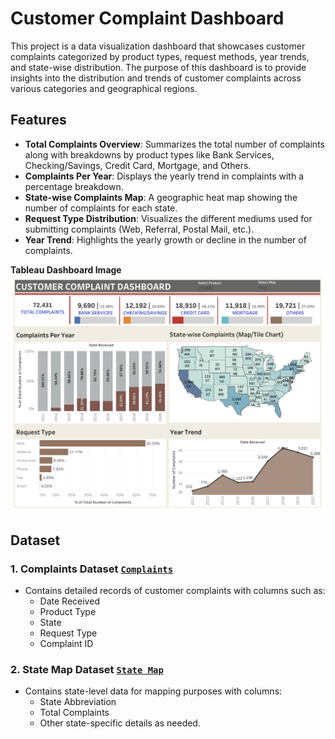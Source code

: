 # Customer Complaint Dashboard

This project is a data visualization dashboard that showcases customer complaints categorized by product types, request methods, year trends, and state-wise distribution. The purpose of this dashboard is to provide insights into the distribution and trends of customer complaints across various categories and geographical regions.

## Features

- **Total Complaints Overview**: Summarizes the total number of complaints along with breakdowns by product types like Bank Services, Checking/Savings, Credit Card, Mortgage, and Others.
- **Complaints Per Year**: Displays the yearly trend in complaints with a percentage breakdown.
- **State-wise Complaints Map**: A geographic heat map showing the number of complaints for each state.
- **Request Type Distribution**: Visualizes the different mediums used for submitting complaints (Web, Referral, Postal Mail, etc.).
- **Year Trend**: Highlights the yearly growth or decline in the number of complaints.

**Tableau Dashboard Image**
![Dashboard](./Dashboard.png)

## Dataset
 
### 1. Complaints Dataset [`Complaints`](./complaints_Full%20Data.csv)
- Contains detailed records of customer complaints with columns such as:
  - Date Received
  - Product Type
  - State
  - Request Type
  - Complaint ID
 
### 2. State Map Dataset [`State Map`](./State%20Map_Full%20Data.csv)
- Contains state-level data for mapping purposes with columns:
  - State Abbreviation
  - Total Complaints
  - Other state-specific details as needed.
